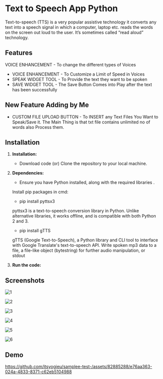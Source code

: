
# Text to Speech App Python

Text-to-speech (TTS) is a very popular assistive technology it converts any text into a speech signal in which a computer, laptop etc. reads the words on the screen out loud to the user. It’s sometimes called “read aloud” technology.



## Features

 VOICE ENHANCEMENT - To change the different types of Voices
- VOICE ENHANCEMENT - To Customize a Limit of Speed in Voices
- SPEAK WIDGET TOOL - To Provide the text they want to be spoken
- SAVE WIDGET TOOL - The Save Button Comes into Play after the text has been successfully



## New Feature Adding by Me

- CUSTOM FILE UPLOAD BUTTON - To INSERT any Text Files You Want to Speak/Save it. The Main Thing is that txt file contains unlimited no of words also Process them. 
## Installation

1. **Installation:**
   - Download code (or) Clone the repository to your local machine.

2. **Dependencies:**
   -  Ensure you have Python installed, along with the required libraries .

   Install pip packages in cmd:

   - pip install pyttsx3 
   
   pyttsx3 is a text-to-speech conversion library in Python. Unlike alternative libraries, it works offline, and is compatible with both Python 2 and 3.

   - pip install gTTS  
   
   gTTS (Google Text-to-Speech), a Python library and CLI tool to interface with Google Translate's text-to-speech API. Write spoken mp3 data to a file, a file-like object (bytestring) for further audio manipulation, or stdout

3. **Run the code:** 

    
## Screenshots

![1](https://github.com/itsyogieu/samplee-test-/assets/82885288/0798f7b1-5615-42cd-bb1e-b3c5b1e0a30b)

![2](https://github.com/itsyogieu/samplee-test-/assets/82885288/fdc991cd-6488-438a-a386-cc5f112d1e8f)

![3](https://github.com/itsyogieu/Text-To-Speech-GUI-Application/assets/82885288/f7630410-aaff-45e1-a18d-1403b505016d)

![4](https://github.com/itsyogieu/Text-To-Speech-GUI-Application/assets/82885288/bf06d037-2295-4694-9daa-6cefd56f6f02)

![5](https://github.com/itsyogieu/Text-To-Speech-GUI-Application/assets/82885288/af3d3c26-5708-4c63-84e2-1a4c89068c4f)

![6](https://github.com/itsyogieu/Text-To-Speech-GUI-Application/assets/82885288/c79035f3-4e16-4a50-b1fc-ffb6356842cb)


## Demo

https://github.com/itsyogieu/samplee-test-/assets/82885288/e76aa363-024a-4833-8371-c62eb5104988

